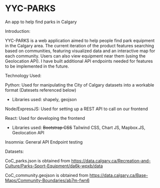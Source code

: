 # YYC-PARKS
An app to help find parks in Calgary

Introduction:

YYC-PARKS is a web application aimed to help people find park equipment in the Calgary area. The current iteration of the product features searching based on communities, featuring visualized data and an interactive map for each community. Users can also view equipment near them (using the Geolocation API). I have built additional API endpoints needed for features to be implemented in the future.

Technology Used:

Python: Used for manipulating the City of Calgary datasets into a workable format (Datesets referenced below)
 - Libraries used: shapely, geojson
 
Node/ExpressJS: Used for setting up a REST API to call on our frontend

React: Used for developing the frontend
- Libraries used: <s>Bootstrap CSS</s> Tailwind CSS, Chart JS, Mapbox.JS, Geolocation API

Insomnia: General API Endpoint testing


Datasets:

CoC_parks.json is obtained from 
https://data.calgary.ca/Recreation-and-Culture/Parks-Sport-Equipment/da6k-wpxb/data

CoC_community.geojson is obtained from
https://data.calgary.ca/Base-Maps/Community-Boundaries/ab7m-fwn6
